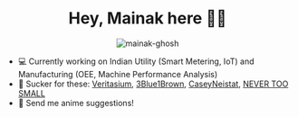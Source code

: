 <!-- Hey!  -->
<h1 align="center">Hey, Mainak here 👋🏾</h1>
 <p align="center"> <img src="https://komarev.com/ghpvc/?username=mainak-ghosh&label=Profile%20views&color=0e75b6&style=flat" alt="mainak-ghosh" /> </p> 

- 💻 Currently working on Indian Utility (Smart Metering, IoT) and Manufacturing (OEE, Machine Performance Analysis)
- 🍿 Sucker for these: [Veritasium](https://www.youtube.com/@veritasium), [3Blue1Brown](https://www.youtube.com/@3blue1brown), [CaseyNeistat](https://www.youtube.com/@casey), [NEVER TOO SMALL]([docs/CONTRIBUTING.md](https://www.youtube.com/@nevertoosmall))
- 💬 Send me anime suggestions!
